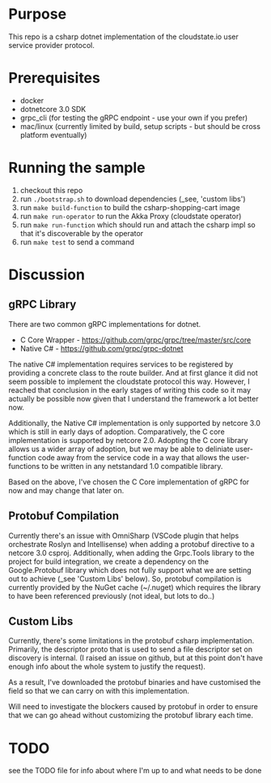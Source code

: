 # Purpose

This repo is a csharp dotnet implementation of the cloudstate.io
user service provider protocol.  


# Prerequisites

- docker
- dotnetcore 3.0 SDK
- grpc_cli (for testing the gRPC endpoint - use your own if you prefer)
- mac/linux (currently limited by build, setup scripts - but should be
  cross platform eventually)

# Running the sample

1. checkout this repo
2. run `./bootstrap.sh` to download dependencies (_see, 'custom libs')
3. run `make build-function` to build the csharp-shopping-cart image
4. run `make run-operator` to run the Akka Proxy (cloudstate operator)
5. run `make run-function` which should run and attach the csharp impl
   so that it's discoverable by the operator
6. run `make test` to send a command

# Discussion

## gRPC Library

There are two common gRPC implementations for dotnet.  

- C Core Wrapper - https://github.com/grpc/grpc/tree/master/src/core
- Native C# - https://github.com/grpc/grpc-dotnet

The native C# implementation requires services to be registered by 
providing a concrete class to the route builder.  And at first glance
it did not seem possible to implement the cloudstate protocol this way.
However, I reached that conclusion in the early stages of writing this
code so it may actually be possible now given that I understand the 
framework a lot better now.

Additionally, the Native C# implementation is only supported by netcore
3.0 which is still in early days of adoption.  Comparatively, the C core
implementation is supported by netcore 2.0.  Adopting the C core library
allows us a wider array of adoption, but we may be able to deliniate 
user-function code away from the service code in a way that allows 
the user-functions to be written in any netstandard 1.0 compatible library.

Based on the above, I've chosen the C Core implementation of gRPC for
now and may change that later on.

## Protobuf Compilation

Currently there's an issue with OmniSharp (VSCode plugin that helps
orchestrate Roslyn and Intellisense) when adding a protobuf directive
to a netcore 3.0 csproj.  Additionally, when adding the Grpc.Tools library
to the project for build integration, we create a dependency on the 
Google.Protobuf library which does not fully support what we are setting 
out to achieve (_see 'Custom Libs' below).  So, protobuf compilation is 
currently provided by the NuGet cache (~/.nuget) which requires the 
library to have been referenced previously (not ideal, but lots to do..)

## Custom Libs

Currently, there's some limitations in the protobuf csharp implementation.
Primarily, the descriptor proto that is used to send a file descriptor set
on discovery is internal.  (I raised an issue on github, but at this point
don't have enough info about the whole system to justify the request).

As a result, I've downloaded the protobuf binaries and have customised the
field so that we can carry on with this implementation.

Will need to investigate the blockers caused by protobuf in order to ensure
that we can go ahead without customizing the protobuf library each time.

# TODO

see the TODO file for info about where I'm up to and what needs to be done

